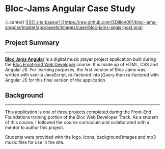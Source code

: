 # Bloc-Jams Angular Case Study

{:.center}
[![]({{ site.baseurl }}https://raw.github.com/SDillon001/bloc-jams-angular/master/app/assets/images/case/bloc-jams-angjs-post.png)](#)

## Project Summary
___
**[Bloc Jams Angular](#)** is a digital music player project application built during the [Bloc Front-End Web Developer](https://www.bloc.io/) course. It is made up of HTML, CSS and Angular JS. For learning purposes, the first version of Bloc Jams was written with vanilla JavaScript, re-factored into jQuery then re-factored with Angular JS for this final version of the application.

## Background
___

This application is one of three projects completed during the Front-End Foundations training portion of the Bloc Web Developer Track. As a student of this course, I followed the course curriculum and collaborated with a mentor to author this project.

Students were provided with the logo, icons, background images and mp3 music files for use in the site.

<!-- ## Objective
___

The main function of the **Bloc Jams Angular** application is to display an album view and play music files. The project began with creating the landing page and a link to an album 'collection' view (pictured below).

[![]({{ site.baseurl }}/images/case/bloc-jams-collection-view.png)](http://stevedillon.net/bloc/bloc-jams/album.html)

The album cover and title information were created dynamically by creating an album template using JavaScript in a function called `buildCollectionItemTemplate`:

{% highlight javascript %}
var buildCollectionItemTemplate = function() {
   var template =
   '<div class="collection-album-container column fourth">'
   + '  <img src="assets/images/album_covers/01.png"/>'
   + '  <div class="collection-album-info caption">'
   + '    <p>'
   + '      <a class="album-name" href="album.html"> The Colors </a>'
   + '      <br/>'
   + '      <a href="album.html"> Pablo Picasso </a>'
   + '      <br/>'
   + '      X songs'
   + '      <br/>'
   + '    </p>'
   + '  </div>'
   + '</div>'
   ;
   return $(template);
};
{% endhighlight %}

The HTML created in the `$template` variable was called using a `$(window).load(function()`:

{% highlight javascript %}
$(window).load(function() {
    var $collectionContainer = $('.album-covers');
    
    $collectionContainer.empty();

    for (var i = 0; i < 12; i++) {
     var $newThumbnail = buildCollectionItemTemplate();
     $collectionContainer.append($newThumbnail);
  }
});
{% endhighlight %}

___

Students were also tasked with creating a songplayer UI (pictured below) that would be linked to by clicking on an album name on the album collection view page.

[![]({{ site.baseurl }}/images/case/bloc-jams-album-page-post.png)](http://stevedillon.net/bloc/bloc-jams/album.html)

In addition to a song list, the project requirements included the ability to switch between song tracks, pause, play and update the total duration in minutes for each track. Song transition was needed in two locations, in the song list grid in the center of the album page as well as at the buttons in the player bar at the bottom of the page. 

___

### Song Play

Songs are initialized in the application using [Buzz! - a JavaScript HTML5 audio library](http://buzz.jaysalvat.com/documentation/sound/). On page load, the first song is initialized by setting the `songNumber` using the Buzz library in the function `setSong`: 

{% highlight javascript %}
var setSong = function(songNumber) {

    if (currentSoundFile) {
        currentSoundFile.stop();
    }

    currentlyPlayingSongNumber = parseInt(songNumber);
    currentSongFromAlbum = currentAlbum.songs[songNumber - 1];

    currentSoundFile = new buzz.sound(currentSongFromAlbum.audioUrl, { 
        formats: [ 'mp3' ],
        preload: true
    });

    setVolume(currentVolume);
};
{% endhighlight %}

___

### Song Selection

A `clickhandler` function makes each song row clickable allowing the user to toggle play / pause each song from the row. 

{% highlight javascript %}
var clickHandler = function() {
    var songNumber = parseInt($(this).attr('data-song-number'));
    if (currentlyPlayingSongNumber !== null) {
        var currentlyPlayingCell = getSongNumberCell(currentlyPlayingSongNumber);
        currentlyPlayingCell.html(currentlyPlayingSongNumber);
    }

    if (currentlyPlayingSongNumber !== songNumber) {
        $(this).html(pauseButtonTemplate);
        setSong(songNumber);
        currentSoundFile.play();
        updatePlayerBarSong();
        updateSeekBarWhileSongPlays();

        var $volumeFill = $('.volume .fill');
        var $volumeThumb = $('.volume .thumb');
        $volumeFill.width(currentVolume + '%');
        $volumeThumb.css({left: currentVolume + '%'});
    } else if (currentlyPlayingSongNumber === songNumber) {
        if (currentSoundFile.isPaused()) {
            $(this).html(pauseButtonTemplate);
            $('.main-controls .play-pause').html(playerBarPauseButton);
            currentSoundFile.play();
            updateSeekBarWhileSongPlays();
        } else {
            $(this).html(playButtonTemplate);
            $('.main-controls .play-pause').html(playerBarPlayButton);
            currentSoundFile.pause();
        }
    }
};
{% endhighlight %}

___

Additionally, the `togglePlayFromPlayerBar` function allows the user to toggle play / pause each song from the player bar at the bottom of the page.

{% highlight javascript %}
var togglePlayFromPlayerBar = function() {
    if (currentSoundFile) {
        if (currentSoundFile.isPaused()) {
            var songNumberCell = $(this).find('.song-item-number');
            songNumberCell.html(pauseButtonTemplate);
            $playButton.html(playerBarPauseButton);
            currentSoundFile.play();
        } else {
            var songNumberCell = $(this).find('.song-item-number');
            songNumberCell.html(playButtonTemplate);
            $playButton.html(playerBarPlayButton);
            currentSoundFile.pause();
        }
    }
};
{% endhighlight %}

___

Users can also skip to specific points in a song using the seek bar or adjust the volume using the volume control on the bottom player bar.

## Results
___

The result is a fully functioning, digital music player created using HTML5, CSS, and JavaScript. 

## Conclusion
___

When I took this project on, I had limited experience with JavaScript, therefore, this project was a bit challenging for me. In the end, I gained a greater understanding of how to add functionality to an application using JavaScript, skills that I will no doubt apply to future projects. -->


